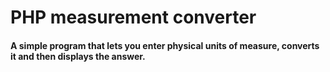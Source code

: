 # PHP measurement converter
#### A simple program that lets you enter physical units of measure, converts it and then displays the answer.